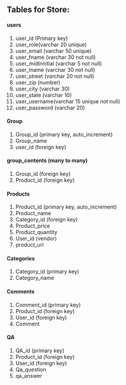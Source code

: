 ## Tables for Store:
#### users
1. user_id (Primary key)
1. user_role(varchar 20 unique)
1. user_email (varchar 50 unique) 
1. user_fname (varchar 30 not null)
1. user_midInnitial (varchar 5 not null)
1. user_lname (varchar 30 not null)
1. user_street (varchar 20 not null)
1. user_zip (number)
1. user_city (varchar 30)
1. user_state (varchar 10)
1. user_username(varchar 15 unique not null)
1. user_password (varchar 20)

#### Group
1. Group_id (primary key, auto_increment)
1. Group_name
1. user_id (foreign key)


#### group_contents (many to many)
1. Group_id (foreign key)
1. Product_id (foreign key)

#### Products
1. Product_id (primary key, auto_increment)
1. Product_name
1. Category_id (foreign key)
1. Product_price
1. Product_quantity
1. User_id (vendor)
1. product_url

#### Categories
1. Category_id (primary key)
1. Category_name

#### Comments
1. Comment_id (primary key)
1. Product_id (foreign key)
1. User_id (foreign key)
1. Comment

#### QA
1. QA_id (primary key)
1. Product_id (foreign key)
1. User_id (foreign key)
1. Qa_question
1. qa_answer
